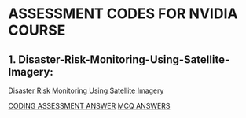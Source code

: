 # ASSESSMENT CODES FOR NVIDIA COURSE

## 1. Disaster-Risk-Monitoring-Using-Satellite-Imagery:

[Disaster Risk Monitoring Using Satellite Imagery](https://learn.nvidia.com/courses/course-detail?course_id=course-v1:DLI+S-ES-01+V1)

[CODING ASSESSMENT ANSWER](./Disaster%20Risk%20Monitoring%20Using%20Satellite%20Imagery.ipynb)
[MCQ ANSWERS](./Disaster%20Risk%20Monitoring%20Using%20Satellite%20Imagery.pdf)